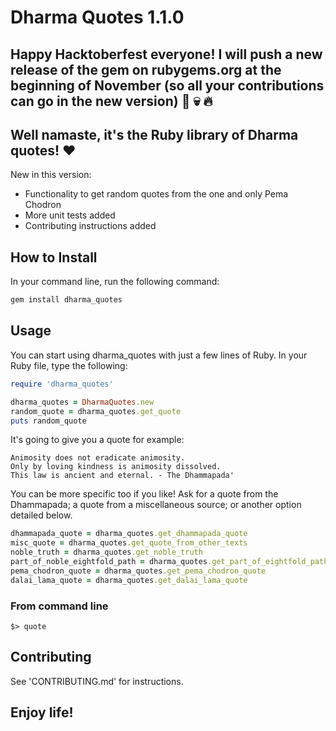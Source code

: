 # Dharma Quotes 1.1.0
## Happy Hacktoberfest everyone! I will push a new release of the gem on rubygems.org at the beginning of November (so all your contributions can go in the new version) :ghost: :skull: :fire:


## Well namaste, it's the Ruby library of Dharma quotes! :heart:

New in this version:

- Functionality to get random quotes from the one and only Pema Chodron
- More unit tests added
- Contributing instructions added

## How to Install

In your command line, run the following command:

```bash
gem install dharma_quotes
```

## Usage

You can start using dharma_quotes with just a few lines of Ruby. In your Ruby file, type the following:

```ruby
require 'dharma_quotes'

dharma_quotes = DharmaQuotes.new
random_quote = dharma_quotes.get_quote
puts random_quote
```
It's going to give you a quote for example:

```
Animosity does not eradicate animosity. 
Only by loving kindness is animosity dissolved. 
This law is ancient and eternal. - The Dhammapada'
```

You can be more specific too if you like! Ask for a quote from the Dhammapada; a quote from a miscellaneous source; or another option detailed below.

```ruby
dhammapada_quote = dharma_quotes.get_dhammapada_quote
misc_quote = dharma_quotes.get_quote_from_other_texts
noble_truth = dharma_quotes.get_noble_truth
part_of_noble_eightfold_path = dharma_quotes.get_part_of_eightfold_path
pema_chodron_quote = dharma_quotes.get_pema_chodron_quote
dalai_lama_quote = dharma_quotes.get_dalai_lama_quote
```

### From command line

```shell
$> quote
```

## Contributing

See 'CONTRIBUTING.md' for instructions.

## Enjoy life!
